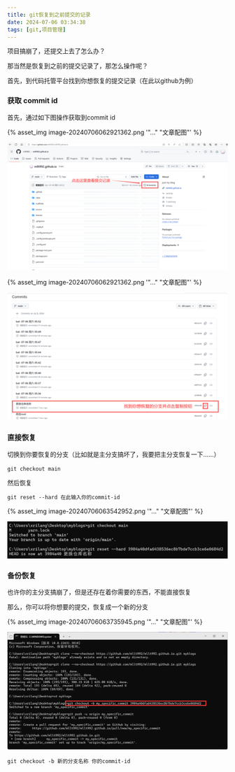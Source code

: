 ```yaml
---
title: git恢复到之前提交的记录
date: 2024-07-06 03:34:38
tags: [git,项目管理]
---
```


项目搞崩了，还提交上去了怎么办？

那当然是恢复到之前的提交记录了，那怎么操作呢？



首先，到代码托管平台找到你想恢复的提交记录（在此以github为例）

### 获取 commit id

首先，通过如下图操作获取到commit id

{% asset_img image-20240706062921362.png '"..." "文章配图"' %}

![image-20240706062921362](./[git]git拯救项目之恢复到之前提交的记录/image-20240706062921362.png)

{% asset_img image-20240706062921362.png '"..." "文章配图"' %}

![image-20240706063059015](./[git]git拯救项目之恢复到之前提交的记录/image-20240706063059015.png)

### 直接恢复

切换到你要恢复的分支（比如就是主分支搞坏了，我要把主分支恢复一下……）

 `git checkout main`

然后恢复 

`git reset --hard 在此输入你的commit-id`

{% asset_img image-20240706063542952.png '"..." "文章配图"' %}

![image-20240706063542952](./[git]git拯救项目之恢复到之前提交的记录/image-20240706063542952.png)

### 备份恢复

也许你的主分支搞崩了，但是还存在着你需要的东西，不能直接恢复

那么，你可以将你想要的提交，恢复成一个新的分支

{% asset_img image-20240706063735945.png '"..." "文章配图"' %}

![image-20240706063735945](./[git]git拯救项目之恢复到之前提交的记录/image-20240706063735945.png)

`git checkout -b 新的分支名称 你的commit-id`
